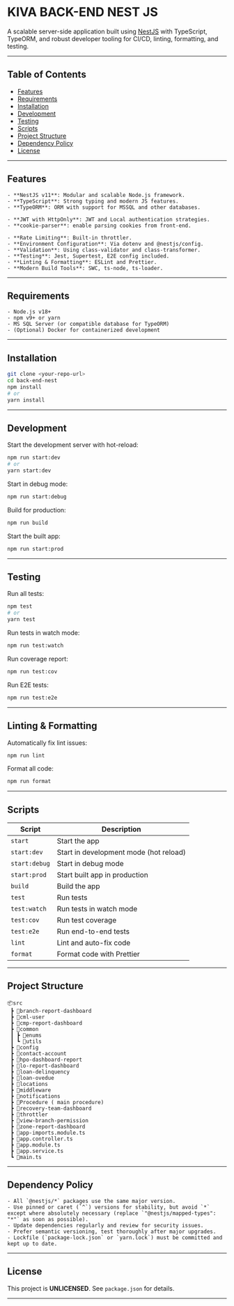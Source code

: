 # KIVA BACK-END NEST JS

A scalable server-side application built using [NestJS](https://nestjs.com/) with TypeScript, TypeORM, and robust developer tooling for CI/CD, linting, formatting, and testing.

---

## Table of Contents

- [Features](#features)
- [Requirements](#requirements)
- [Installation](#installation)
- [Development](#development)
- [Testing](#testing)
- [Scripts](#scripts)
- [Project Structure](#project-structure)
- [Dependency Policy](#dependency-policy)
- [License](#license)

---

## Features
```base
- **NestJS v11**: Modular and scalable Node.js framework.
- **TypeScript**: Strong typing and modern JS features.
- **TypeORM**: ORM with support for MSSQL and other databases.

- **JWT with HttpOnly**: JWT and Local authentication strategies.
- **cookie-parser**: enable parsing cookies from front-end.

- **Rate Limiting**: Built-in throttler.
- **Environment Configuration**: Via dotenv and @nestjs/config.
- **Validation**: Using class-validator and class-transformer.
- **Testing**: Jest, Supertest, E2E config included.
- **Linting & Formatting**: ESLint and Prettier.
- **Modern Build Tools**: SWC, ts-node, ts-loader.
```
---

## Requirements
```base
- Node.js v18+
- npm v9+ or yarn
- MS SQL Server (or compatible database for TypeORM)
- (Optional) Docker for containerized development
```
---

## Installation

```bash
git clone <your-repo-url>
cd back-end-nest
npm install
# or
yarn install
```

---

## Development

Start the development server with hot-reload:

```bash
npm run start:dev
# or
yarn start:dev
```

Start in debug mode:

```bash
npm run start:debug
```

Build for production:

```bash
npm run build
```

Start the built app:

```bash
npm run start:prod
```

---

## Testing

Run all tests:

```bash
npm test
# or
yarn test
```

Run tests in watch mode:

```bash
npm run test:watch
```

Run coverage report:

```bash
npm run test:cov
```

Run E2E tests:

```bash
npm run test:e2e
```

---

## Linting & Formatting

Automatically fix lint issues:

```bash
npm run lint
```

Format all code:

```bash
npm run format
```

---

## Scripts

| Script          | Description                                 |
|-----------------|---------------------------------------------|
| `start`         | Start the app                               |
| `start:dev`     | Start in development mode (hot reload)      |
| `start:debug`   | Start in debug mode                         |
| `start:prod`    | Start built app in production               |
| `build`         | Build the app                               |
| `test`          | Run tests                                   |
| `test:watch`    | Run tests in watch mode                     |
| `test:cov`      | Run test coverage                           |
| `test:e2e`      | Run end-to-end tests                        |
| `lint`          | Lint and auto-fix code                      |
| `format`        | Format code with Prettier                   |

---

## Project Structure

```
📦src
 ┣ 📂branch-report-dashboard
 ┣ 📂cml-user
 ┣ 📂cmp-report-dashboard
 ┣ 📂common
 ┃ ┣ 📂enums
 ┃ ┗ 📂utils
 ┣ 📂config
 ┣ 📂contact-account
 ┣ 📂hpo-dashboard-report
 ┣ 📂lo-report-dashboard
 ┣ 📂loan-delinquency
 ┣ 📂loan-ovedue
 ┣ 📂locations
 ┣ 📂middleware
 ┣ 📂notifications
 ┣ 📂Procedure ( main procedure)
 ┣ 📂recovery-team-dashboard
 ┣ 📂throttler
 ┣ 📂view-branch-permission
 ┣ 📂zone-report-dashboard
 ┣ 📜app-imports.module.ts
 ┣ 📜app.controller.ts
 ┣ 📜app.module.ts
 ┣ 📜app.service.ts
 ┗ 📜main.ts
```

---

## Dependency Policy
```base
- All `@nestjs/*` packages use the same major version.
- Use pinned or caret (`^`) versions for stability, but avoid `*` except where absolutely necessary (replace `"@nestjs/mapped-types": "*"` as soon as possible).
- Update dependencies regularly and review for security issues.
- Prefer semantic versioning, test thoroughly after major upgrades.
- Lockfile (`package-lock.json` or `yarn.lock`) must be committed and kept up to date.
```
---

## License

This project is **UNLICENSED**. See `package.json` for details.

---

